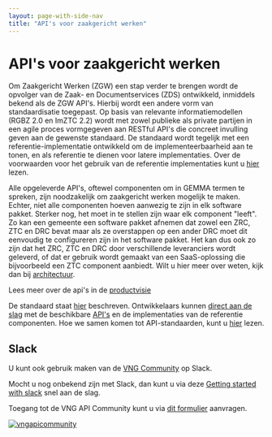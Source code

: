 ```yaml
---
layout: page-with-side-nav
title: "API's voor zaakgericht werken"
---
```

# API's voor zaakgericht werken

Om Zaakgericht Werken (ZGW) een stap verder te brengen wordt de opvolger van de
Zaak- en Documentservices (ZDS) ontwikkeld, inmiddels bekend als de ZGW API's.
Hierbij wordt een andere vorm van standaardisatie toegepast. Op basis van
relevante informatiemodellen (RGBZ 2.0 en ImZTC 2.2) wordt met zowel publieke
als private partijen in een agile proces vormgegeven aan RESTful API's die
concreet invulling geven aan de gewenste standaard. De standaard wordt tegelijk
met een referentie-implementatie ontwikkeld om de implementeerbaarheid aan te
tonen, en als referentie te dienen voor latere implementaties. Over de voorwaarden
voor het gebruik van de referentie implementaties kunt u [hier](beheer/gebruiksvoorwaarden) lezen.

Alle opgeleverde API's, oftewel componenten om in GEMMA termen te spreken, zijn noodzakelijk om zaakgericht werken mogelijk te maken.
Echter, niet alle componenten hoeven aanwezig te zijn in elk software pakket.
Sterker nog, het moet in te stellen zijn waar elk component "leeft". Zo kan een
gemeente een software pakket afnemen dat zowel een ZRC, ZTC en DRC bevat maar
als ze overstappen op een ander DRC moet dit eenvoudig te configureren zijn in
het software pakket. Het kan dus ook zo zijn dat het ZRC, ZTC en DRC door
verschillende leveranciers wordt geleverd, of dat er gebruik wordt gemaakt van
een SaaS-oplossing die bijvoorbeeld een ZTC component aanbiedt.
Wilt u hier meer over weten, kijk dan bij [architectuur](./_content/architectuur/index.md).

Lees meer over de api's in de [productvisie](./_content/productvisie/index.md)

De standaard staat [hier](./_content/standaard/index.md) beschreven. Ontwikkelaars kunnen
[direct aan de slag](./_content/ontwikkelaars/index.md) met de beschikbare
[API's](./_content/standaard/index.md) en de implementaties van de referentie
componenten. Hoe we samen komen tot API-standaarden, kunt u
[hier](./_content/community/bijdragen.md) lezen.

## Slack

U kunt ook gebruik maken van de [VNG Community][VNG Community]
op Slack.

Mocht u nog onbekend zijn met Slack, dan kunt u via deze
[Getting started with slack] snel aan de slag.

Toegang tot de VNG API Community kunt u via [dit formulier](https://forms.gle/b7tPxkmfRGWVU4su9) aanvragen.

[![vngapicommunity](/img/slack.png?raw=true)][VNG Community]

[VNG Community]: http://vngapicommunity.slack.com

[Getting started with slack]: https://get.slack.help/hc/en-us/articles/218080037-Getting-started-for-new-members

[github]: https://github.com/VNG-Realisatie/gemma-zaken
[teamleden]: https://zaakgerichtwerken.vng.cloud/overige/samenwerking
